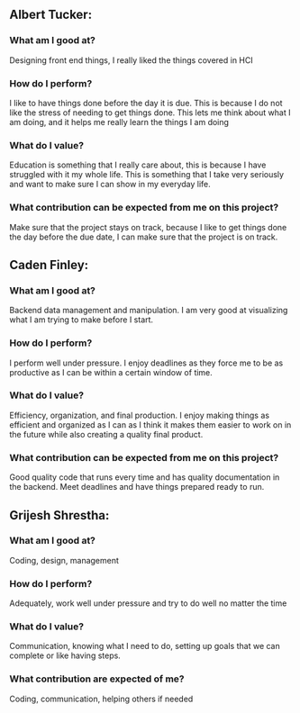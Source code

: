 ## Albert Tucker:
### What am I good at? 
Designing front end things, I really liked the things covered in HCI 
### How do I perform?
I like to have things done before the day it is due. This is because I do not like the stress of needing to get things done. This lets me think about what I am doing, and it helps me really learn the things I am doing
### What do I value?
Education is something that I really care about, this is because I have struggled with it my whole life. This is something that I take very seriously and want to make sure I can show in my everyday life. 
### What contribution can be expected from me on this project?
Make sure that the project stays on track, because I like to get things done the day before the due date, I can make sure that the project is on track. 

## Caden Finley:
### What am I good at?
Backend data management and manipulation. I am very good at visualizing what I am trying to make before I start.
### How do I perform?
I perform well under pressure. I enjoy deadlines as they force me to be as productive as I can be within a certain window of time.
### What do I value?
Efficiency, organization, and final production. I enjoy making things as efficient and organized as I can as I think it makes them easier to work on in the future while also creating a quality final product.
### What contribution can be expected from me on this project?
Good quality code that runs every time and has quality documentation in the backend. Meet deadlines and have things prepared ready to run.

## Grijesh Shrestha:
### What am I good at?
Coding, design, management
### How do I perform?
Adequately, work well under pressure and try to do well no matter the time
### What do I value?
Communication, knowing what I need to do, setting up goals that we can complete or like having steps. 
### What contribution are expected of me?
Coding, communication, helping others if needed

